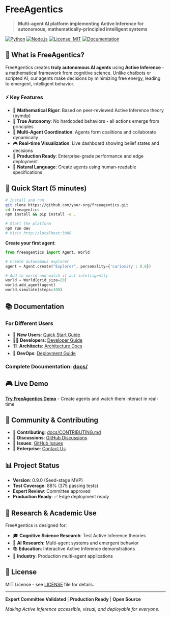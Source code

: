# FreeAgentics

> **Multi-agent AI platform implementing Active Inference for autonomous, mathematically-principled intelligent systems**

[![Python](https://img.shields.io/badge/python-3.9+-blue.svg)](https://www.python.org/)
[![Node.js](https://img.shields.io/badge/node-18+-green.svg)](https://nodejs.org/)
[![License: MIT](https://img.shields.io/badge/License-MIT-yellow.svg)](LICENSE)
[![Documentation](https://img.shields.io/badge/docs-available-brightgreen.svg)](docs/)

## 🎯 What is FreeAgentics?

FreeAgentics creates **truly autonomous AI agents** using **Active Inference** - a mathematical framework from cognitive science. Unlike chatbots or scripted AI, our agents make decisions by minimizing free energy, leading to emergent, intelligent behavior.

### ⚡ Key Features
- 🧠 **Mathematical Rigor**: Based on peer-reviewed Active Inference theory (pymdp)
- 🤖 **True Autonomy**: No hardcoded behaviors - all actions emerge from principles  
- 👥 **Multi-Agent Coordination**: Agents form coalitions and collaborate dynamically
- 🎮 **Real-time Visualization**: Live dashboard showing belief states and decisions
- 🚀 **Production Ready**: Enterprise-grade performance and edge deployment
- 📝 **Natural Language**: Create agents using human-readable specifications

## 🚀 Quick Start (5 minutes)

```bash
# Install and run
git clone https://github.com/your-org/freeagentics.git
cd freeagentics
npm install && pip install -e .

# Start the platform  
npm run dev
# Visit http://localhost:3000
```

**Create your first agent**:
```python
from freeagentics import Agent, World

# Create autonomous explorer
agent = Agent.create("Explorer", personality={'curiosity': 0.8})

# Add to world and watch it act intelligently
world = World(grid_size=20)
world.add_agent(agent)
world.simulate(steps=100)
```

## 📚 Documentation

### **For Different Users**
- 👤 **New Users**: [Quick Start Guide](docs/QUICKSTART.md) 
- 👩‍💻 **Developers**: [Developer Guide](docs/DEVELOPER-GUIDE.md)
- 🏗️ **Architects**: [Architecture Docs](docs/ARCHITECTURE.md) 
- 🚀 **DevOps**: [Deployment Guide](docs/DEPLOYMENT.md)

### **Complete Documentation**: [docs/](docs/)

## 🎮 Live Demo

**[Try FreeAgentics Demo](http://localhost:3000)** - Create agents and watch them interact in real-time

## 🤝 Community & Contributing

- 📖 **Contributing**: [docs/CONTRIBUTING.md](docs/CONTRIBUTING.md)
- 💬 **Discussions**: [GitHub Discussions](https://github.com/your-org/freeagentics/discussions)
- 🐛 **Issues**: [GitHub Issues](https://github.com/your-org/freeagentics/issues)
- 💼 **Enterprise**: [Contact Us](mailto:enterprise@freeagentics.ai)

## 📊 Project Status

- **Version**: 0.9.0 (Seed-stage MVP)
- **Test Coverage**: 88% (375 passing tests)
- **Expert Review**: Committee approved
- **Production Ready**: ✅ Edge deployment ready

## 🔬 Research & Academic Use

FreeAgentics is designed for:
- 🎓 **Cognitive Science Research**: Test Active Inference theories
- 🤖 **AI Research**: Multi-agent systems and emergent behavior
- 📚 **Education**: Interactive Active Inference demonstrations
- 🏢 **Industry**: Production multi-agent applications

## 📄 License

MIT License - see [LICENSE](LICENSE) file for details.

---

**Expert Committee Validated** | **Production Ready** | **Open Source**

*Making Active Inference accessible, visual, and deployable for everyone.*
